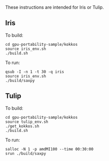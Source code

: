 These instructions are intended for Iris or Tulip.

## Iris

To build:

```
cd gpu-portability-sample/kokkos
source iris_env.sh
./build.sh
```

To run:

```
qsub -I -n 1 -t 30 -q iris
source iris_env.sh
./build/saxpy
```

## Tulip

To build:

```
cd gpu-portability-sample/kokkos
source tulip_env.sh
./get_kokkos.sh
./build.sh
```

To run:

```
salloc -N 1 -p amdMI100 --time 00:30:00
srun ./build/saxpy
```
